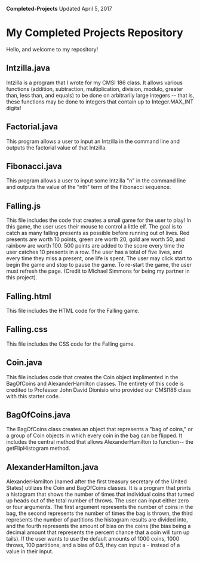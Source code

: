**Completed-Projects** Updated April 5, 2017

# My Completed Projects Repository
Hello, and welcome to my repository!

## Intzilla.java
Intzilla is a program that I wrote for my CMSI 186 class. It allows various functions (addition, subtraction, multiplication, division, modulo, greater than, less than, and equals) to be done on arbitrarily large integers -- that is, these functions may be done to integers that contain up to Integer.MAX_INT digits!

## Factorial.java
This program allows a user to input an Intzilla in the command line and outputs the factorial value of that Intzilla.

## Fibonacci.java
This program allows a user to input some Intzilla "n" in the command line and outputs the value of the "nth" term of the Fibonacci sequence.

## Falling.js
This file includes the code that creates a small game for the user to play! In this game, the user uses their mouse to control a little elf. The goal is to catch as many falling presents as possible before running out of lives. Red presents are worth 10 points, green are worth 20, gold are worth 50, and rainbow are worth 100. 500 points are added to the score every time the user catches 10 presents in a row. The user has a total of five lives, and every time they miss a present, one life is spent. The user may click start to begin the game and stop to pause the game. To re-start the game, the user must refresh the page. (Credit to Michael Simmons for being my partner in this project).

## Falling.html
This file includes the HTML code for the Falling game.

## Falling.css
This file includes the CSS code for the Falling game.

## Coin.java
This file includes code that creates the Coin object implimented in the BagOfCoins and AlexanderHamilton classes. The entirety of this code is credited to Professor John David Dionisio who provided our CMSI186 class with this starter code.

## BagOfCoins.java
The BagOfCoins class creates an object that represents a "bag of coins," or a group of Coin objects in which every coin in the bag can be flipped. It includes the central method that allows AlexanderHamilton to function-- the getFlipHistogram method.

## AlexanderHamilton.java
AlexanderHamilton (named after the first treasury secretary of the United States) utilizes the Coin and BagOfCoins classes. It is a program that prints a histogram that shows the number of times that individual coins that turned up heads out of the total number of throws. The user can input either zero or four arguments. The first argument represents the number of coins in the bag, the second represents the number of times the bag is thrown, the third represents the number of partitions the histogram results are divided into, and the fourth represents the amount of bias on the coins (the bias being a decimal amount that represents the percent chance that a coin will turn up tails). If the user wants to use the default amounts of 1000 coins, 1000 throws, 100 partitions, and a bias of 0.5, they can input a - instead of a value in their input.
